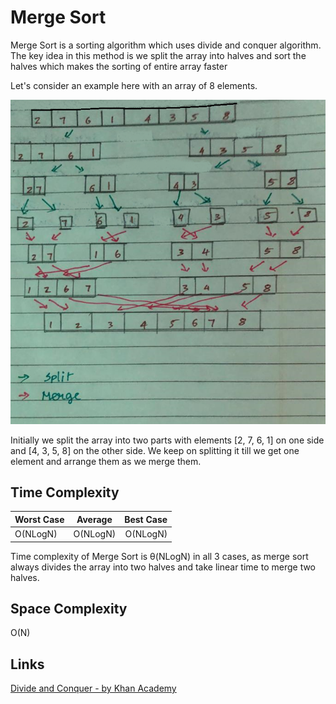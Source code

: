 # Merge Sort 

Merge Sort is a sorting algorithm which uses divide and conquer algorithm.
The key idea in this method is we split the array into halves  and sort the halves  which makes the sorting of entire array faster

Let's consider an example here with an array of 8 elements.
 

<div align='center'>
    <img src='image1.png'/>
    <!-- ![alt text](image1.png) -->
</div>


Initially we split the array into two parts with elements [2, 7, 6, 1] on one side and [4, 3, 5, 8] on the other side.
We keep on splitting it till we get one element and arrange them as we merge them.


## Time Complexity

| Worst Case        | Average           | Best Case  |
| ------------- |:-------------:| -----:|
| O(NLogN)      | O(NLogN) | O(NLogN)|

Time complexity of Merge Sort is  θ(NLogN) in all 3 cases, as merge sort always divides the array into two halves and take linear time to merge two halves.

## Space Complexity

O(N)


## Links 

[Divide and Conquer - by Khan Academy](https://www.khanacademy.org/computing/computer-science/algorithms/merge-sort/a/divide-and-conquer-algorithms)

